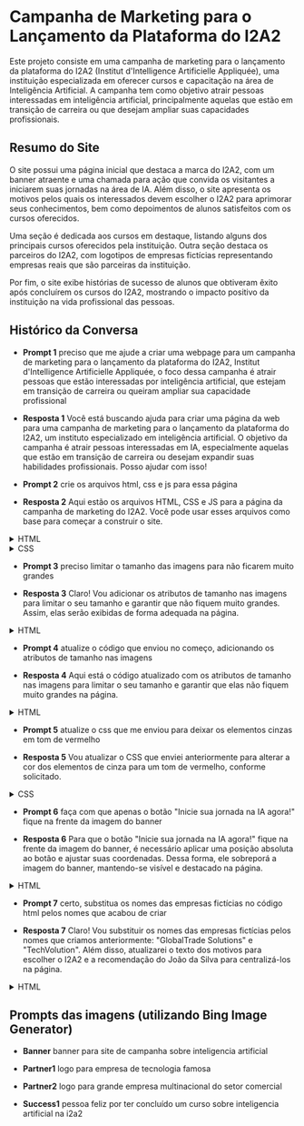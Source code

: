 # Campanha de Marketing para o Lançamento da Plataforma do I2A2

Este projeto consiste em uma campanha de marketing para o lançamento da plataforma do I2A2 (Institut d'Intelligence Artificielle Appliquée), uma instituição especializada em oferecer cursos e capacitação na área de Inteligência Artificial. A campanha tem como objetivo atrair pessoas interessadas em inteligência artificial, principalmente aquelas que estão em transição de carreira ou que desejam ampliar suas capacidades profissionais.


## Resumo do Site

O site possui uma página inicial que destaca a marca do I2A2, com um banner atraente e uma chamada para ação que convida os visitantes a iniciarem suas jornadas na área de IA. Além disso, o site apresenta os motivos pelos quais os interessados devem escolher o I2A2 para aprimorar seus conhecimentos, bem como depoimentos de alunos satisfeitos com os cursos oferecidos.

Uma seção é dedicada aos cursos em destaque, listando alguns dos principais cursos oferecidos pela instituição. Outra seção destaca os parceiros do I2A2, com logotipos de empresas fictícias representando empresas reais que são parceiras da instituição.

Por fim, o site exibe histórias de sucesso de alunos que obtiveram êxito após concluírem os cursos do I2A2, mostrando o impacto positivo da instituição na vida profissional das pessoas.


## Histórico da Conversa

- **Prompt 1**
preciso que me ajude a criar uma webpage para um campanha de marketing para o lançamento da plataforma do I2A2, Institut d'Intelligence Artificielle Appliquée, o foco dessa campanha é atrair pessoas que estão interessadas por inteligência artificial, que estejam em transição de carreira ou queiram ampliar sua capacidade profissional

- **Resposta 1**
Você está buscando ajuda para criar uma página da web para uma campanha de marketing para o lançamento da plataforma do I2A2, um instituto especializado em inteligência artificial. O objetivo da campanha é atrair pessoas interessadas em IA, especialmente aquelas que estão em transição de carreira ou desejam expandir suas habilidades profissionais. Posso ajudar com isso!


- **Prompt 2**
crie os arquivos html, css e js para essa página

- **Resposta 2**
Aqui estão os arquivos HTML, CSS e JS para a página da campanha de marketing do I2A2. Você pode usar esses arquivos como base para começar a construir o site.
<details>
  <summary>HTML</summary>

```
<!DOCTYPE html>
<html lang="en">

<head>
    <meta charset="UTF-8">
    <meta name="viewport" content="width=device-width, initial-scale=1.0">
    <title>I2A2 - Campanha de Marketing</title>
    <link rel="stylesheet" href="styles.css">
</head>

<body>
    <!-- Cabeçalho da Página -->
    <header>
        <div class="logo">
            <!-- Coloque aqui o logotipo do I2A2 -->
            <img src="logo.png" alt="I2A2 Logo">
        </div>
        <nav>
            <a href="#">Login</a>
            <!-- Coloque aqui o link para a página de cadastro -->
            <a href="#">Cadastre-se</a>
        </nav>
    </header>

    <!-- Banner Principal -->
    <section class="banner">
        <h1>I2A2 - Institut d'Intelligence Artificielle Appliquée</h1>
        <p>Amplie suas habilidades em Inteligência Artificial e conquiste novas oportunidades profissionais.</p>
        <!-- Coloque aqui a chamada de ação (call-to-action) -->
        <a href="#" class="cta-button">Inicie sua jornada na IA agora!</a>
    </section>

    <!-- Seção "Por que escolher o I2A2?" -->
    <section class="why-choose">
        <h2>Por que escolher o I2A2?</h2>
        <ul>
            <li>Cursos práticos e aplicados no mercado de trabalho.</li>
            <li>Professores especialistas em Inteligência Artificial.</li>
            <li>Aprendizado flexível e adaptado ao seu ritmo.</li>
            <li>Parcerias com empresas líderes na área de IA.</li>
        </ul>
        <!-- Coloque aqui alguns depoimentos de alunos ou profissionais -->
        <div class="testimonials">
            <blockquote>
                "Graças aos cursos do I2A2, consegui transicionar minha carreira e hoje trabalho com IA em uma empresa de tecnologia."
                <cite>João Silva</cite>
            </blockquote>
        </div>
    </section>

    <!-- Seção de Cursos e Conteúdo -->
    <section class="courses">
        <h2>Nossos Cursos em Destaque</h2>
        <!-- Coloque aqui uma lista de cursos oferecidos -->
        <ul>
            <li>
                <h3>Curso de Introdução à Inteligência Artificial</h3>
                <p>Aprenda os conceitos básicos da IA e suas aplicações práticas.</p>
                <a href="#" class="cta-button">Saiba mais</a>
            </li>
            <li>
                <h3>Curso Avançado de Machine Learning</h3>
                <p>Domine as técnicas de Machine Learning e crie modelos preditivos.</p>
                <a href="#" class="cta-button">Saiba mais</a>
            </li>
            <!-- Adicione mais cursos aqui -->
        </ul>
    </section>

    <!-- Seção de Parceiros ou Empresas Associadas -->
    <section class="partners">
        <h2>Nossos Parceiros</h2>
        <!-- Coloque aqui os logotipos dos parceiros ou empresas associadas -->
        <div class="partner-logos">
            <img src="partner1.png" alt="Partner 1">
            <img src="partner2.png" alt="Partner 2">
            <!-- Adicione mais logotipos aqui -->
        </div>
    </section>

    <!-- Seção "Histórias de Sucesso" -->
    <section class="success-stories">
        <h2>Histórias de Sucesso</h2>
        <!-- Coloque aqui algumas histórias de sucesso -->
        <div class="success-story">
            <img src="success1.jpg" alt="Success Story 1">
            <p>"Graças ao I2A2, consegui um novo emprego na área de IA e estou adorando minha nova carreira!"</p>
            <cite>Maria Santos</cite>
        </div>
        <!-- Adicione mais histórias de sucesso aqui -->
    </section>

    <!-- Rodapé -->
    <footer>
        <p>&copy; 2023 I2A2 - Institut d'Intelligence Artificielle Appliquée. Todos os direitos reservados.</p>
        <!-- Coloque aqui informações de contato, links para redes sociais, etc. -->
    </footer>

    <script src="script.js"></script>
</body>

</html>
```
</details>

<details>
  <summary>CSS</summary>

```
/* Estilos globais */
body {
    font-family: Arial, sans-serif;
    line-height: 1.6;
    margin: 0;
    padding: 0;
}

header {
    background-color: #333;
    color: #fff;
    padding: 1rem;
    display: flex;
    justify-content: space-between;
    align-items: center;
}

header a {
    color: #fff;
    text-decoration: none;
    margin-left: 1rem;
}

.banner {
    text-align: center;
    padding: 3rem 0;
    background-color: #f9f9f9;
}

.banner h1 {
    font-size: 2.5rem;
}

.cta-button {
    display: inline-block;
    background-color: #333;
    color: #fff;
    padding: 1rem 2rem;
    text-decoration: none;
    margin-top: 1rem;
}

.cta-button:hover {
    background-color: #555;
}

.why-choose {
    padding: 2rem 0;
}

.why-choose h2 {
    text-align: center;
}

.why-choose ul {
    list-style: none;
    padding: 0;
}

.why-choose li {
    margin-bottom: 1rem;
}

.testimonials blockquote {
    margin: 2rem 0;
    padding: 1rem;
    border-left: 3px solid #333;
}

.testimonials cite {
    font-weight: bold;
}

.courses {
    padding: 2rem 0;
}

.courses h2 {
    text-align: center;
}

.courses ul {
    list-style: none;
    padding: 0;
    display: grid;
    grid-template-columns: repeat(auto-fit, minmax(300px, 1fr));
    grid-gap: 1rem;
}

.courses li {
    padding: 1rem;
    border: 1px solid #ddd;
    border-radius: 5px;
}

.courses h3 {
    font-size: 1.5rem;
    margin-bottom: 1rem;
}

.partners {
    text-align: center;
    padding: 2rem 0;
    background-color: #f9f9f9;
}

.partners h2 {
    margin-bottom: 1rem;
}

.partner-logos {
    display: flex;
    justify-content: center;
    align-items: center;
}

.partner-logos img {
    max-width: 100px;
    margin: 0 1rem;
}

.success-stories {
    padding: 2rem 0;
}

.success-stories h2 {
    text-align: center;
    margin-bottom: 1rem;
}

.success-story {
    text-align: center;
    margin-bottom: 2rem;
}

.success-story img {
    max-width: 200px;
    border-radius: 50%;
    margin-bottom: 1rem;
}

footer {
    background-color: #333;
    color: #fff;
    text-align: center;
    padding: 1rem;
}

/* Estilos para dispositivos menores (celulares e tablets) */
@media screen and (max-width: 768px) {
    .banner h1 {
        font-size: 2rem;
    }

    .cta-button {
        font-size: 0.9rem;
    }
}

```
</details>


- **Prompt 3**
preciso limitar o tamanho das imagens para não ficarem muito grandes

- **Resposta 3**
Claro! Vou adicionar os atributos de tamanho nas imagens para limitar o seu tamanho e garantir que não fiquem muito grandes. Assim, elas serão exibidas de forma adequada na página.
<details>
  <summary>HTML</summary>

```
<!-- Banner Principal -->
<section class="banner">
    <h1>I2A2 - Institut d'Intelligence Artificielle Appliquée</h1>
    <p>Amplie suas habilidades em Inteligência Artificial e conquiste novas oportunidades profissionais.</p>
    <!-- Coloque aqui a chamada de ação (call-to-action) -->
    <a href="#" class="cta-button">Inicie sua jornada na IA agora!</a>
    <!-- Adicione o atributo width para limitar o tamanho da imagem do banner -->
    <img src="banner.jpg" alt="Banner Image" width="800">
</section>

<!-- Seção de Parceiros ou Empresas Associadas -->
<section class="partners">
    <h2>Nossos Parceiros</h2>
    <!-- Coloque aqui os logotipos dos parceiros ou empresas associadas -->
    <div class="partner-logos">
        <!-- Adicione o atributo width para limitar o tamanho das imagens dos parceiros -->
        <img src="partner1.png" alt="Partner 1" width="150">
        <img src="partner2.png" alt="Partner 2" width="150">
        <!-- Adicione mais logotipos aqui -->
    </div>
</section>

<!-- Seção "Histórias de Sucesso" -->
<section class="success-stories">
    <h2>Histórias de Sucesso</h2>
    <!-- Coloque aqui algumas histórias de sucesso -->
    <div class="success-story">
        <!-- Adicione o atributo width para limitar o tamanho da imagem da história de sucesso -->
        <img src="success1.jpg" alt="Success Story 1" width="200">
        <p>"Graças ao I2A2, consegui um novo emprego na área de IA e estou adorando minha nova carreira!"</p>
        <cite>Maria Santos</cite>
    </div>
    <!-- Adicione mais histórias de sucesso aqui -->
</section>
```
</details>


- **Prompt 4**
atualize o código que enviou no começo, adicionando os atributos de tamanho nas imagens

- **Resposta 4**
Aqui está o código atualizado com os atributos de tamanho nas imagens para limitar o seu tamanho e garantir que elas não fiquem muito grandes na página.
<details>
  <summary>HTML</summary>

```
<!DOCTYPE html>
<html lang="en">

<head>
    <meta charset="UTF-8">
    <meta name="viewport" content="width=device-width, initial-scale=1.0">
    <title>I2A2 - Campanha de Marketing</title>
    <link rel="stylesheet" href="styles.css">
</head>

<body>
    <!-- Cabeçalho da Página -->
    <header>
        <div class="logo">
            <!-- Coloque aqui o logotipo do I2A2 -->
            <img src="logo.png" alt="I2A2 Logo" width="150">
        </div>
        <nav>
            <a href="#">Login</a>
            <!-- Coloque aqui o link para a página de cadastro -->
            <a href="#">Cadastre-se</a>
        </nav>
    </header>

    <!-- Banner Principal -->
    <section class="banner">
        <h1>I2A2 - Institut d'Intelligence Artificielle Appliquée</h1>
        <p>Amplie suas habilidades em Inteligência Artificial e conquiste novas oportunidades profissionais.</p>
        <!-- Coloque aqui a chamada de ação (call-to-action) -->
        <a href="#" class="cta-button">Inicie sua jornada na IA agora!</a>
        <!-- Adicione o atributo width para limitar o tamanho da imagem do banner -->
        <img src="banner.jpg" alt="Banner Image" width="800">
    </section>

    <!-- Seção "Por que escolher o I2A2?" -->
    <section class="why-choose">
        <h2>Por que escolher o I2A2?</h2>
        <ul>
            <li>Cursos práticos e aplicados no mercado de trabalho.</li>
            <li>Professores especialistas em Inteligência Artificial.</li>
            <li>Aprendizado flexível e adaptado ao seu ritmo.</li>
            <li>Parcerias com empresas líderes na área de IA.</li>
        </ul>
        <!-- Coloque aqui alguns depoimentos de alunos ou profissionais -->
        <div class="testimonials">
            <blockquote>
                "Graças aos cursos do I2A2, consegui transicionar minha carreira e hoje trabalho com IA em uma empresa de tecnologia."
                <cite>João Silva</cite>
            </blockquote>
        </div>
    </section>

    <!-- Seção de Cursos e Conteúdo -->
    <section class="courses">
        <h2>Nossos Cursos em Destaque</h2>
        <!-- Coloque aqui uma lista de cursos oferecidos -->
        <ul>
            <li>
                <h3>Curso de Introdução à Inteligência Artificial</h3>
                <p>Aprenda os conceitos básicos da IA e suas aplicações práticas.</p>
                <a href="#" class="cta-button">Saiba mais</a>
            </li>
            <li>
                <h3>Curso Avançado de Machine Learning</h3>
                <p>Domine as técnicas de Machine Learning e crie modelos preditivos.</p>
                <a href="#" class="cta-button">Saiba mais</a>
            </li>
            <!-- Adicione mais cursos aqui -->
        </ul>
    </section>

    <!-- Seção de Parceiros ou Empresas Associadas -->
    <section class="partners">
        <h2>Nossos Parceiros</h2>
        <!-- Coloque aqui os logotipos dos parceiros ou empresas associadas -->
        <div class="partner-logos">
            <!-- Adicione o atributo width para limitar o tamanho das imagens dos parceiros -->
            <img src="partner1.png" alt="Partner 1" width="150">
            <img src="partner2.png" alt="Partner 2" width="150">
            <!-- Adicione mais logotipos aqui -->
        </div>
    </section>

    <!-- Seção "Histórias de Sucesso" -->
    <section class="success-stories">
        <h2>Histórias de Sucesso</h2>
        <!-- Coloque aqui algumas histórias de sucesso -->
        <div class="success-story">
            <!-- Adicione o atributo width para limitar o tamanho da imagem da história de sucesso -->
            <img src="success1.jpg" alt="Success Story 1" width="200">
            <p>"Graças ao I2A2, consegui um novo emprego na área de IA e estou adorando minha nova carreira!"</p>
            <cite>Maria Santos</cite>
        </div>
        <!-- Adicione mais histórias de sucesso aqui -->
    </section>

    <!-- Rodapé -->
    <footer>
        <p>&copy; 2023 I2A2 - Institut d'Intelligence Artificielle Appliquée. Todos os direitos reservados.</p>
        <!-- Coloque aqui informações de contato, links para redes sociais, etc. -->
    </footer>

    <script src="script.js"></script>
</body>

</html>
```
</details>


- **Prompt 5**
atualize o css que me enviou para deixar os elementos cinzas em tom de vermelho

- **Resposta 5**
Vou atualizar o CSS que enviei anteriormente para alterar a cor dos elementos de cinza para um tom de vermelho, conforme solicitado.
<details>
  <summary>CSS</summary>

```
/* Estilos globais */
body {
    font-family: Arial, sans-serif;
    line-height: 1.6;
    margin: 0;
    padding: 0;
}

header {
    background-color: #8b0000; /* Vermelho escuro */
    color: #fff;
    padding: 1rem;
    display: flex;
    justify-content: space-between;
    align-items: center;
}

header a {
    color: #fff;
    text-decoration: none;
    margin-left: 1rem;
}

.banner {
    text-align: center;
    padding: 3rem 0;
    background-color: #ffe4e1; /* Tom de vermelho mais claro */
}

.banner h1 {
    font-size: 2.5rem;
}

.cta-button {
    display: inline-block;
    background-color: #8b0000; /* Vermelho escuro */
    color: #fff;
    padding: 1rem 2rem;
    text-decoration: none;
    margin-top: 1rem;
}

.cta-button:hover {
    background-color: #a52a2a; /* Vermelho mais claro quando hover */
}

.why-choose {
    padding: 2rem 0;
}

.why-choose h2 {
    text-align: center;
}

.why-choose ul {
    list-style: none;
    padding: 0;
}

.why-choose li {
    margin-bottom: 1rem;
}

.testimonials blockquote {
    margin: 2rem 0;
    padding: 1rem;
    border-left: 3px solid #8b0000; /* Vermelho escuro */
}

.testimonials cite {
    font-weight: bold;
}

.courses {
    padding: 2rem 0;
}

.courses h2 {
    text-align: center;
}

.courses ul {
    list-style: none;
    padding: 0;
    display: grid;
    grid-template-columns: repeat(auto-fit, minmax(300px, 1fr));
    grid-gap: 1rem;
}

.courses li {
    padding: 1rem;
    border: 1px solid #8b0000; /* Vermelho escuro */
    border-radius: 5px;
}

.courses h3 {
    font-size: 1.5rem;
    margin-bottom: 1rem;
}

.partners {
    text-align: center;
    padding: 2rem 0;
    background-color: #ffe4e1; /* Tom de vermelho mais claro */
}

.partners h2 {
    margin-bottom: 1rem;
}

.partner-logos {
    display: flex;
    justify-content: center;
    align-items: center;
}

.partner-logos img {
    max-width: 100px;
    margin: 0 1rem;
}

.success-stories {
    padding: 2rem 0;
}

.success-stories h2 {
    text-align: center;
    margin-bottom: 1rem;
}

.success-story {
    text-align: center;
    margin-bottom: 2rem;
}

.success-story img {
    max-width: 200px;
    border-radius: 50%;
    margin-bottom: 1rem;
}

footer {
    background-color: #8b0000; /* Vermelho escuro */
    color: #fff;
    text-align: center;
    padding: 1rem;
}

/* Estilos para dispositivos menores (celulares e tablets) */
@media screen and (max-width: 768px) {
    .banner h1 {
        font-size: 2rem;
    }

    .cta-button {
        font-size: 0.9rem;
    }

    /* Estilos para imagens de parceiros em dispositivos menores */
    .partner-logos {
        max-width: 300px; /* Define o tamanho máximo para o contêiner */
        margin: 0 auto; /* Centraliza o contêiner horizontalmente */
    }

    .partner-logos img {
        max-width: 100px;
        margin: 0 10px; /* Adicione margens para espaçar as imagens */
    }
}
```
</details>


- **Prompt 6**
faça com que apenas o botão "Inicie sua jornada na IA agora!" fique na frente da imagem do banner

- **Resposta 6**
Para que o botão "Inicie sua jornada na IA agora!" fique na frente da imagem do banner, é necessário aplicar uma posição absoluta ao botão e ajustar suas coordenadas. Dessa forma, ele sobreporá a imagem do banner, mantendo-se visível e destacado na página.
<details>
  <summary>HTML</summary>

```
<!-- Banner Principal -->
<section class="banner">
    <h1>I2A2 - Institut d'Intelligence Artificielle Appliquée</h1>
    <p>Amplie suas habilidades em Inteligência Artificial e conquiste novas oportunidades profissionais.</p>
    <!-- Adicione o atributo width para limitar o tamanho da imagem do banner -->
    <img src="banner.jpg" alt="Banner Image" width="800">
    <!-- Mova o botão para dentro do contêiner do banner e adicione a classe "banner-button" -->
    <a href="#" class="cta-button banner-button">Inicie sua jornada na IA agora!</a>
</section>
```
</details>

- **Prompt 7**
certo, substitua os nomes das empresas fictícias no código html pelos nomes que acabou de criar

- **Resposta 7**
Claro! Vou substituir os nomes das empresas fictícias pelos nomes que criamos anteriormente: "GlobalTrade Solutions" e "TechVolution". Além disso, atualizarei o texto dos motivos para escolher o I2A2 e a recomendação do João da Silva para centralizá-los na página.
<details>
  <summary>HTML</summary>

```
<!DOCTYPE html>
<html lang="en">

<head>
    <meta charset="UTF-8">
    <meta name="viewport" content="width=device-width, initial-scale=1.0">
    <title>I2A2 - Campanha de Marketing</title>
    <link rel="stylesheet" href="styles.css">
</head>

<body>
    <!-- Cabeçalho da Página -->
    <header>
        <div class="logo">
            <!-- Coloque aqui o logotipo do I2A2 -->
            <img src="logo.png" alt="I2A2 Logo" width="150">
        </div>
        <nav>
            <a href="#">Login</a>
            <!-- Coloque aqui o link para a página de cadastro -->
            <a href="#">Cadastre-se</a>
        </nav>
    </header>

    <!-- Banner Principal -->
    <section class="banner">
        <h1>I2A2 - Institut d'Intelligence Artificielle Appliquée</h1>
        <p>Amplie suas habilidades em Inteligência Artificial e conquiste novas oportunidades profissionais.</p>
        <!-- Adicione o atributo width para limitar o tamanho da imagem do banner -->
        <img src="banner.jpg" alt="Banner Image" width="800">
        <!-- Mova o botão para dentro do contêiner do banner e adicione a classe "banner-button" -->
        <a href="#" class="cta-button banner-button">Inicie sua jornada na IA agora!</a>
    </section>

    <!-- Seção "Por que escolher o I2A2?" -->
    <section class="why-choose">
        <h2>Por que escolher o I2A2?</h2>
        <!-- Centralize o texto dos motivos -->
        <ul style="text-align: center;">
            <li>Cursos práticos e aplicados no mercado de trabalho.</li>
            <li>Professores especialistas em Inteligência Artificial.</li>
            <li>Aprendizado flexível e adaptado ao seu ritmo.</li>
            <li>Parcerias com empresas líderes na área de IA.</li>
        </ul>
        <!-- Centralize o texto da recomendação -->
        <div class="testimonials">
            <blockquote style="text-align: center;">
                "Graças aos cursos do I2A2, consegui transicionar minha carreira e hoje trabalho com IA em uma empresa de tecnologia."
                <cite>João Silva</cite>
            </blockquote>
        </div>
    </section>

    <!-- Seção de Cursos e Conteúdo -->
    <section class="courses">
        <h2>Nossos Cursos em Destaque</h2>
        <!-- Coloque aqui uma lista de cursos oferecidos -->
        <ul>
            <li>
                <h3>Curso de Introdução à Inteligência Artificial</h3>
                <p>Aprenda os conceitos básicos da IA e suas aplicações práticas.</p>
                <a href="#" class="cta-button">Saiba mais</a>
            </li>
            <li>
                <h3>Curso Avançado de Machine Learning</h3>
                <p>Domine as técnicas de Machine Learning e crie modelos preditivos.</p>
                <a href="#" class="cta-button">Saiba mais</a>
            </li>
            <!-- Adicione mais cursos aqui -->
        </ul>
    </section>

    <!-- Seção de Parceiros ou Empresas Associadas -->
    <section class="partners">
        <h2>Nossos Parceiros</h2>
        <!-- Coloque aqui os logotipos dos parceiros ou empresas associadas -->
        <div class="partner-logos">
            <!-- Adicione o atributo width para limitar o tamanho das imagens dos parceiros -->
            <img src="partner1.png" alt="GlobalTrade Solutions" width="150">
            <p>GlobalTrade Solutions</p>
            <img src="partner2.png" alt="TechVolution" width="150">
            <p>TechVolution</p>
            <!-- Adicione mais logotipos aqui -->
        </div>
    </section>

    <!-- Seção "Histórias de Sucesso" -->
    <section class="success-stories">
        <h2>Histórias de Sucesso</h2>
        <!-- Coloque aqui algumas histórias de sucesso -->
        <div class="success-story">
            <!-- Adicione o atributo width para limitar o tamanho da imagem da história de sucesso -->
            <img src="success1.jpg" alt="Success Story 1" width="200">
            <p>"Graças ao I2A2, consegui um novo emprego na área de IA e estou adorando minha nova carreira!"</p>
            <cite>Maria Santos</cite>
        </div>
        <!-- Adicione mais histórias de sucesso aqui -->
    </section>

    <!-- Rodapé -->
    <footer>
        <p>&copy; 2023 I2A2 - Institut d'Intelligence Artificielle Appliquée. Todos os direitos reservados.</p>
        <!-- Coloque aqui informações de contato, links para redes sociais, etc. -->
    </footer>

    <script src="script.js"></script>
</body>

</html>
```
</details>


## Prompts das imagens (utilizando Bing Image Generator)
- **Banner**
banner para site de campanha sobre inteligencia artificial


- **Partner1**
logo para empresa de tecnologia famosa


- **Partner2**
logo para grande empresa multinacional do setor comercial


- **Success1**
pessoa feliz por ter concluído um curso sobre inteligencia artificial na i2a2
